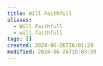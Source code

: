 ```yaml
---
title: Will Faithfull
aliases:
  - Will Faithfull
  - will.faithfull
tags: []
created: 2024-06-26T16:01:24
modified: 2024-06-26T16:03:59
---
```

